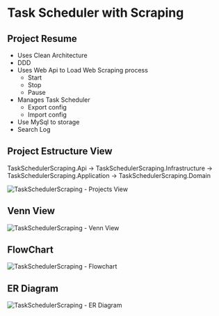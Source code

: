 # Task Scheduler with Scraping

## Project Resume

- Uses Clean Architecture
- DDD
- Uses Web Api to Load Web Scraping process
    - Start
    - Stop
    - Pause
- Manages Task Scheduler
    - Export config
    - Import config
- Use MySql to storage
- Search Log

## Project Estructure View

TaskSchedulerScraping.Api -> TaskSchedulerScraping.Infrastructure -> TaskSchedulerScraping.Application -> TaskSchedulerScraping.Domain

![TaskSchedulerScraping - Projects View](https://user-images.githubusercontent.com/69880922/186679312-45bc16df-03a8-46a2-814a-007449ec4bcd.png)

## Venn View

![TaskSchedulerScraping - Venn View](https://user-images.githubusercontent.com/69880922/186679381-b48923fa-8fed-49f9-af9a-d7f8cf81e6b3.png)

## FlowChart

![TaskSchedulerScraping - Flowchart](https://user-images.githubusercontent.com/69880922/186679414-0ff1b63f-dc03-4ff2-81ce-483362dd701d.png)

## ER Diagram

![TaskSchedulerScraping - ER Diagram](https://user-images.githubusercontent.com/69880922/186740197-e69115e7-068b-4956-9f6a-1731b91488df.png)
